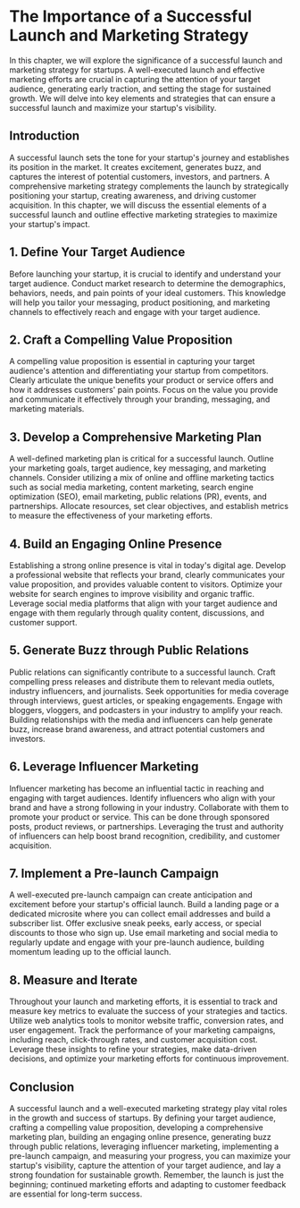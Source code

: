 The Importance of a Successful Launch and Marketing Strategy
=====================================================================

In this chapter, we will explore the significance of a successful launch and marketing strategy for startups. A well-executed launch and effective marketing efforts are crucial in capturing the attention of your target audience, generating early traction, and setting the stage for sustained growth. We will delve into key elements and strategies that can ensure a successful launch and maximize your startup's visibility.

Introduction
------------

A successful launch sets the tone for your startup's journey and establishes its position in the market. It creates excitement, generates buzz, and captures the interest of potential customers, investors, and partners. A comprehensive marketing strategy complements the launch by strategically positioning your startup, creating awareness, and driving customer acquisition. In this chapter, we will discuss the essential elements of a successful launch and outline effective marketing strategies to maximize your startup's impact.

**1. Define Your Target Audience**
----------------------------------

Before launching your startup, it is crucial to identify and understand your target audience. Conduct market research to determine the demographics, behaviors, needs, and pain points of your ideal customers. This knowledge will help you tailor your messaging, product positioning, and marketing channels to effectively reach and engage with your target audience.

**2. Craft a Compelling Value Proposition**
-------------------------------------------

A compelling value proposition is essential in capturing your target audience's attention and differentiating your startup from competitors. Clearly articulate the unique benefits your product or service offers and how it addresses customers' pain points. Focus on the value you provide and communicate it effectively through your branding, messaging, and marketing materials.

**3. Develop a Comprehensive Marketing Plan**
---------------------------------------------

A well-defined marketing plan is critical for a successful launch. Outline your marketing goals, target audience, key messaging, and marketing channels. Consider utilizing a mix of online and offline marketing tactics such as social media marketing, content marketing, search engine optimization (SEO), email marketing, public relations (PR), events, and partnerships. Allocate resources, set clear objectives, and establish metrics to measure the effectiveness of your marketing efforts.

**4. Build an Engaging Online Presence**
----------------------------------------

Establishing a strong online presence is vital in today's digital age. Develop a professional website that reflects your brand, clearly communicates your value proposition, and provides valuable content to visitors. Optimize your website for search engines to improve visibility and organic traffic. Leverage social media platforms that align with your target audience and engage with them regularly through quality content, discussions, and customer support.

**5. Generate Buzz through Public Relations**
---------------------------------------------

Public relations can significantly contribute to a successful launch. Craft compelling press releases and distribute them to relevant media outlets, industry influencers, and journalists. Seek opportunities for media coverage through interviews, guest articles, or speaking engagements. Engage with bloggers, vloggers, and podcasters in your industry to amplify your reach. Building relationships with the media and influencers can help generate buzz, increase brand awareness, and attract potential customers and investors.

**6. Leverage Influencer Marketing**
------------------------------------

Influencer marketing has become an influential tactic in reaching and engaging with target audiences. Identify influencers who align with your brand and have a strong following in your industry. Collaborate with them to promote your product or service. This can be done through sponsored posts, product reviews, or partnerships. Leveraging the trust and authority of influencers can help boost brand recognition, credibility, and customer acquisition.

**7. Implement a Pre-launch Campaign**
--------------------------------------

A well-executed pre-launch campaign can create anticipation and excitement before your startup's official launch. Build a landing page or a dedicated microsite where you can collect email addresses and build a subscriber list. Offer exclusive sneak peeks, early access, or special discounts to those who sign up. Use email marketing and social media to regularly update and engage with your pre-launch audience, building momentum leading up to the official launch.

**8. Measure and Iterate**
--------------------------

Throughout your launch and marketing efforts, it is essential to track and measure key metrics to evaluate the success of your strategies and tactics. Utilize web analytics tools to monitor website traffic, conversion rates, and user engagement. Track the performance of your marketing campaigns, including reach, click-through rates, and customer acquisition cost. Leverage these insights to refine your strategies, make data-driven decisions, and optimize your marketing efforts for continuous improvement.

Conclusion
----------

A successful launch and a well-executed marketing strategy play vital roles in the growth and success of startups. By defining your target audience, crafting a compelling value proposition, developing a comprehensive marketing plan, building an engaging online presence, generating buzz through public relations, leveraging influencer marketing, implementing a pre-launch campaign, and measuring your progress, you can maximize your startup's visibility, capture the attention of your target audience, and lay a strong foundation for sustainable growth. Remember, the launch is just the beginning; continued marketing efforts and adapting to customer feedback are essential for long-term success.
